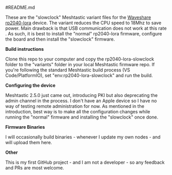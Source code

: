 #README.md

These are the "slowclock" Meshtastic variant files for the [Waveshare rp2040-lora](https://www.waveshare.com/rp2040-lora.htm) device. The variant  reduces the CPU speed to 18Mhz to save power. Main drawback is that USB communication does not work at this rate . As such, it is best to install the "normal" rp2040-lora firmware, configure the board and then install the "slowclock" firmware.

**Build instructions**

Clone this repo to your computer and copy the rp2040-lora-slowclock folder to the "variants" folder in your local Meshtastic firmware repo. If you're following the standard Meshtastic build process (VS Code/PlatformIO), set "env:rp2040-lora-slowclock" and run the build.

**Configuring the device**

Meshtastic 2.5.0 just came out, introducing PKI but also deprecating the admin channel in the process. I don't have an Apple device so I have no way of testing remote administration for now. As mentioned in the introduction, best way is to make all the configuration changes while running the "normal" firmware and installing the "slowclock" once done.

**Firmware Binaries**

I will occasionally build binaries - whenever I update my own nodes - and will upload them here.

**Other**

This is my first GitHub project - and I am not a developer - so any feedback and PRs are most welcome.

